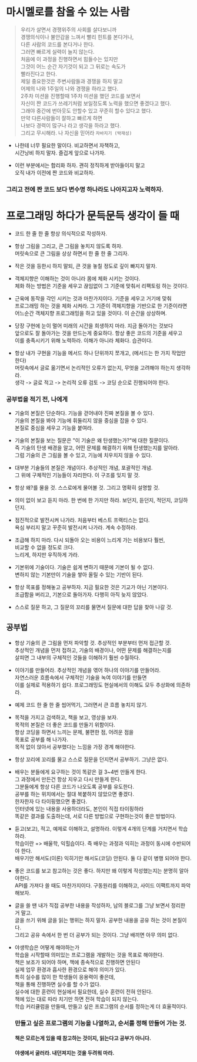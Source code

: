 # 마시멜로를 참을 수 있는 사람
> 우리가 살면서 경쟁위주의 사회를 살다보니까     
  경쟁의식이나 불안감을 느껴서 빨리 힌트를 본다거나,   
  다른 사람의 코드를 본다거나 한다.     
  그러면 빠르게 실력이 늘지 않는다.    
  처음에 이 과정을 진행하면서 힘들수는 있지만    
  그것이 어느 순간 자기것이 되고 그 뒤로는 속도가    
  빨라진다고 한다.    
  제일 중요한것은 주변사람들과 경쟁을 하지 말고      
  어제의 나와 1주일의 나와 경쟁을 하라고 했다.       
  2주차 미션을 진행할때 1주차 미션을 했던 코드를 보면서       
  자신이 짠 코드가 쓰레기처럼 보일정도록 노력을 했으면 좋겠다고 했다.        
  그래야 중간에 번아웃도 안할수 있고 꾸준히 할수 있다고 했다.         
  만약 다른사람들이 잘하고 빠르게 하면       
  나보다 경력이 많구나 라고 생각을 하라고 했다.    
  그리고 무시해라. 나 자신을 믿어라
  `자바지기 (박재성)`

* 나한테 너무 필요한 말이다. 비교하면서 자책하고,        
  시간낭비 하지 말자. 즐겁게 앞으로 나가자.     

* 이런 부분에서는 합리화 하자. 
  괜히 정직하게 받아들이지 말고             
  오직 내가 이전에 짠 코드와 비교하자.        

### 그리고 전에 짠 코드 보다 변수명 하나라도 나아지고자 노력하자.       

# 프로그래밍 하다가 문득문득 생각이 들 때
* 코드 한 줄 한 줄 항상 의식적으로 작성하자.   

* 항상 그림을 그리고, 큰 그림을 놓치지 않도록 하자.  
  머릿속으로 큰 그림을 상상 하면서 한 줄 한 줄 그리자.

* 작은 것을 등한시 하지 말되, 큰 것을 놓칠 정도로 깊이 빠지지 말자.   

* 객체지향은 이해하는 것이 아니라 몸에 체화 시키는 것이다.    
  체화 하는 방법은 기준을 세우고 끊임없이 그 기준에 맞춰서 리팩토링 하는 것이다.    

* 근육에 동작을 각인 시키는 것과 마찬가지이다. 기준을 세우고 거기에 맞춰    
  프로그래밍 하는 것을 체화 시켜라. 그 기준이 객체지향을 기반으로 한 기준이라면    
  어느순간 객체지향 프로그래밍을 하고 있을 것이다. 이 순간을 상상하며.   

* 당장 구현에 눈이 멀어 미래의 시간을 희생하지 마라. 지금 돌아가는 것보다   
  앞으로도 잘 돌아가는 것을 만드는게 중요하다. 항상 좋은 코드의 기준을 세우고   
  이를 충족시키기 위해 노력하라. 이해가 아니라 체화다. 습관이다.       

* 항상 내가 구현을 기능을 메서드 하나 단위까지 쪼개고, (메서드는 한 가지 작업만 한다)   
  머릿속에서 글로 옮기면서 논리적인 오류가 없는지, 무엇을 고려해야 하는지 생각하라.   
  생각 -> 글로 적고 -> 논리적 오류 검토 -> 코딩 순으로 진행되어야 한다.   
### 공부법을 적기 전, 나에게
* 기술의 본질은 단순하다. 기능을 걷어내야 진짜 본질을 볼 수 있다.   
  기술의 본질을 봐야 기능에 휘둘리지 않을 중심을 잡을 수 있다.   
  본질로 중심을 세우고 기능을 붙여라.   

* 기술의 본질을 보는 질문은 "이 기술은 왜 탄생했는가?"에 대한 질문이다.   
  즉 기술의 탄생 배경을 알고, 어떤 문제를 해결하기 위해 탄생했는지를 알아라.   
  그럼 기술의 큰 그림을 볼 수 있고, 기능에 치우치지 않을 수 있다.  

* 대부분 기술들의 본질은 개념이다. 추상적인 개념, 포괄적인 개념.   
  그 위에 구체적인 기능들이 자리한다. 이 구조를 잊지 말 것.   

* 항상 왜?를 물을 것. 스스로에게 물어볼 것. 그리고 명확히 설명할 것.   

* 의미 없이 보고 듣지 마라. 한 번에 한 가지만 하라. 보던지, 듣던지, 적던지, 코딩하던지.   

* 점진적으로 발전시켜 나가라. 처음부터 베스트 프랙티스는 없다.   
  욕심 부리지 말고 꾸준히 발전시켜 나가라. 계속 수정하라.   

* 조급해 하지 마라. 다시 되돌아 오는 비용이 느리게 가는 비용보다 훨씬,    
  비교할 수 없을 정도로 크다.   
  느리게, 하지만 우직하게 가라.   

* 기본위에 기술이다. 기술은 쉽게 변하기 때문에 기본이 될 수 없다.   
  변하지 않는 기본만이 기술을 쌓아 올릴 수 있는 기반이 된다.   

* 항상 목표를 정해놓고 공부하자. 지금 필요한 것은 기교가 아닌 기본이다.     
  조급함을 버리고, 기본으로 돌아가자. 다행히 아직 늦지 않았다.     

* 스스로 질문 하고, 그 질문의 꼬리를 물면서 질문에 대한 답을 찾아 나갈 것.       
## 공부법
* 항상 기술의 큰 그림을 먼저 파악할 것. 추상적인 부분부터 먼저 접근할 것.      
  추상적인 개념을 먼저 접하고, 기술의 배경이나, 어떤 문제를 해결하는지를      
  살피면 그 내부의 구체적인 것들을 이해하기 훨씬 수월하다.      
 
* 이야기를 만들어라. 추상적인 개념을 엮어 하나의 이야기를 만들어라.       
  자연스러운 흐름속에서 구체적인 기술을 녹여 이야기를 만들면        
  이를 실제로 적용하기 쉽다. 프로그래밍도 현실에서의 이해도 모두 추상화에 의존하라.        
 
* 예제 코드 한 줄 한 줄 씹어먹기, 그러면서 큰 흐름 놓치지 않기.       

* 목적을 가지고 검색하고, 책을 보고, 영상을 보자.    
  목적의 본질은 더 좋은 코드를 만들기 위함이다.    
  항상 코딩을 하면서 느끼는 문제, 불편한 점, 어려운 점을    
  목표로 공부를 해 나가자.    
  목적 없이 앉아서 공부했다는 느낌을 가장 경계 해야한다.    

* 항상 꼬리에 꼬리를 물고 스스로 질문을 던지면서 공부하기. 그냥은 없다.           

* 배우는 분들에게 요구하는 것이 똑같은 걸 3~4번 만들게 한다.        
  그 과정에서 만든건 항상 지우고 다시 만들게 한다.          
  그분들에게 항상 다른 코드가 나오도록 공부를 유도한다.         
  공부를 하는 위치에서는 절대 복붙하지 않았으면 좋겠다.     
  한자한자 다 타이핑했으면 좋겠다.       
  인터넷에 있는 내용을 사용하더라도, 본인이 직접 타이핑하라           
  똑같은 결과를 도출하는데, 서로 다른 방법으로 구현하는것이 좋은 방법이다.        

* 듣고(보고), 적고, 예제로 이해하고, 설명하라. 이렇게 4개의 단계를 거치면서 학습하라.      
  학습이란 => 배울학, 익힐습이다. 즉 배우는 과정과 익히는 과정이 동시에 수반되어야 한다.         
  배우기만 해서도(이론) 익히기만 해서도(코딩) 안된다. 둘 다 같이 병행 되어야 한다.          
  
* 좋은 코드를 보고 참고하는 것은 좋다. 하지만 왜 이렇게 작성했는지는 분명히 알아야한다.      
  API를 가져다 쓸 때도 마찬가지이다. 구동원리를 이해하고, 사이드 이팩트까지 파악해보자.       

* 글을 쓸 땐 내가 직접 공부한 내용을 작성하자, 남의 블로그를 그냥 보면서 정리한 거 말고.      
  글을 쓰기 위해 글을 읽는 행위는 하지 말자. 공부한 내용을 공유 하는 것이 본질이다.     
  그리고 공유 속에서 한 번 더 공부가 되는 것이다. 그냥 배끼면 아무 의미 없다.   
  
* 야생학습은 어떻게 해야하는가    
  학습을 시작할때 의미있는 프로그램을 개발하는 것을 목표로 해야한다.     
  책은 보조가 되어야 하며, 책에 종속적으로 진행하면 안된다      
  실제 업무 환경과 흡사한 환경으로 해야 의미가 있다.   
  특히 실수를 많이 한 학생들이 응용력이 좋은데,     
  책을 통해 진행하면 실수를 할 수가 없다.            
  실수에 대한 훈련이 현실에서 필요한데, 실수 훈련이 전혀 안된다.   
  책에 있는 대로 따라 치기만 하면 전혀 학습이 되지 않는다.     
  학습 커리큘럼을 만들때, 만들고 싶은 프로그램의 순서를 정하는게 더 효율적이다.
  ### 만들고 싶은 프로그램의 기능을 나열하고, 순서를 정해 만들어 가는 것.    
  #### 책은 모르는게 있을 때 참고하는 것이지, 읽는다고 공부가 아니다.   
  #### 야생에서 굴러라. 내던져지는 것을 두려워 마라.
